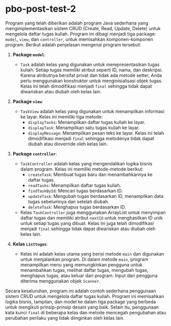 # pbo-post-test-2


Program yang telah diberikan adalah program Java sederhana yang mengimplementasikan sistem CRUD (Create, Read, Update, Delete) untuk mengelola daftar tugas kuliah. Program ini dibagi menjadi tiga package: `model`, `view`, dan `controller`, untuk memisahkan komponen-komponen program. Berikut adalah penjelasan mengenai program tersebut:


1. **Package `model`**:
   - `Task` adalah kelas yang digunakan untuk merepresentasikan tugas kuliah. Setiap tugas memiliki atribut seperti ID, nama, dan deskripsi. Karena atributnya bersifat privat dan tidak ada metode setter, Anda perlu menggunakan konstruktor untuk menginisialisasi objek tugas. Kelas ini telah dimodifikasi menjadi `final` sehingga tidak dapat diwariskan atau diubah oleh kelas lain.


2. **Package `view`**:
   - `TaskView` adalah kelas yang digunakan untuk menampilkan informasi ke layar. Kelas ini memiliki tiga metode:
     - `displayTasks`: Menampilkan daftar tugas kuliah ke layar.
     - `displayTask`: Menampilkan satu tugas kuliah ke layar.
     - `displayMessage`: Menampilkan pesan teks ke layar. Kelas ini telah dimodifikasi menjadi `final` sehingga metodenya tidak dapat diubah atau dioverride oleh kelas lain.


3. **Package `controller`**:
   - `TaskController` adalah kelas yang mengendalikan logika bisnis dalam program. Kelas ini memiliki metode-metode berikut:
     - `createTask`: Membuat tugas baru dan menambahkannya ke daftar tugas.
     - `readTasks`: Menampilkan daftar tugas kuliah.
     - `findTaskById`: Mencari tugas berdasarkan ID.
     - `updateTask`: Mengubah tugas berdasarkan ID, menampilkan data tugas sebelumnya dan setelah diubah.
     - `deleteTask`: Menghapus tugas berdasarkan ID.
   - Kelas `TaskController` juga menggunakan ArrayList untuk menyimpan daftar tugas dan memiliki atribut `nextId` untuk menghasilkan ID unik untuk setiap tugas yang dibuat. Kelas ini juga telah dimodifikasi menjadi `final` sehingga tidak dapat diwariskan atau diubah oleh kelas lain.


4. **Kelas `Listtugas`**:
   - Kelas ini adalah kelas utama yang berisi metode `main` dan digunakan untuk menjalankan program. Di dalam metode `main`, program menampilkan menu yang memungkinkan pengguna untuk menambahkan tugas, melihat daftar tugas, mengubah tugas, menghapus tugas, atau keluar dari program. Input dari pengguna diterima menggunakan objek `Scanner`.


Secara keseluruhan, program ini adalah contoh sederhana penggunaan sistem CRUD untuk mengelola daftar tugas kuliah. Program ini memisahkan logika bisnis, tampilan, dan model ke dalam tiga package yang berbeda untuk mengikuti prinsip-prinsip desain yang baik. Selain itu, penggunaan kata kunci `final` di beberapa kelas dan metode mencegah pengubahan atau perubahan perilaku yang tidak diinginkan oleh kelas lain.
